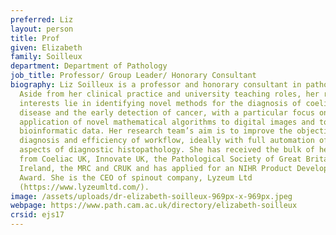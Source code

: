 ```yaml
---
preferred: Liz
layout: person
title: Prof
given: Elizabeth
family: Soilleux
department: Department of Pathology
job_title: Professor/ Group Leader/ Honorary Consultant
biography: Liz Soilleux is a professor and honorary consultant in pathology.
  Aside from her clinical practice and university teaching roles, her research
  interests lie in identifying novel methods for the diagnosis of coeliac
  disease and the early detection of cancer, with a particular focus on the
  application of novel mathematical algorithms to digital images and to
  bioinformatic data. Her research team’s aim is to improve the objectivity of
  diagnosis and efficiency of workflow, ideally with full automation of many
  aspects of diagnostic histopathology. She has received the bulk of her funding
  from Coeliac UK, Innovate UK, the Pathological Society of Great Britain and
  Ireland, the MRC and CRUK and has applied for an NIHR Product Development
  Award. She is the CEO of spinout company, Lyzeum Ltd
  (https://www.lyzeumltd.com/).
image: /assets/uploads/dr-elizabeth-soilleux-969px-x-969px.jpeg
webpage: https://www.path.cam.ac.uk/directory/elizabeth-soilleux
crsid: ejs17
---
```

